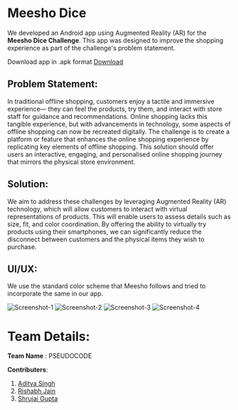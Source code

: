 # Meesho Dice  
We developed an Android app using Augmented Reality (AR) for the **Meesho Dice Challenge**. This app was designed to improve the shopping experience as part of the challenge's problem statement.

Download app in .apk format [Download](https://drive.google.com/uc?export=download&id=13vgtv_LrfRiOdV2c1iCOHrJ6duQPgMgz)

## Problem Statement:
In traditional offline shopping, customers enjoy a tactile and immersive experience— they can feel the products, try them, and interact with store staff for guidance and recommendations. Online shopping lacks this tangible experience, but with advancements in technology, some aspects of offline shopping can now be recreated digitally.
The challenge is to create a platform or feature that enhances the online shopping experience by replicating key elements of offline shopping. This solution should offer users an interactive, engaging, and personalised online shopping journey that mirrors the physical store environment.

## Solution:
We aim to address these challenges by leveraging Augmented Reality (AR) technology, which will allow customers to interact with virtual representations of products. This will enable users to assess details such as size, fit, and color coordination. By offering the ability to virtually try products using their smartphones, we can significantly reduce the disconnect between customers and the physical items they wish to purchase.

## UI/UX:
We use the standard color scheme that Meesho follows and tried to incorporate the same in our app.

![Screenshot-1](./doc_assets/flashScreen.jpeg)
![Screenshot-2](./doc_assets/appUI.jpeg)
![Screenshot-3](./doc_assets/ProductUI.jpeg)
![Screenshot-4](./doc_assets/ClothsTryOn.jpeg)


# Team Details:
**Team Name** : PSEUDOCODE

**Contributers**:
1. [Aditya Singh](https://www.linkedin.com/in/aditya-singh-95109b311/)
2. [Rishabh Jain](https://www.linkedin.com/in/awesome-rishabh-jain/)
3. [Shrujai Gupta](https://www.linkedin.com/in/shrujaigupta/)
